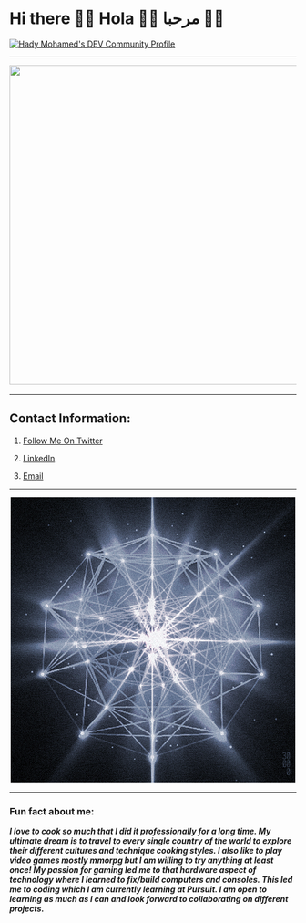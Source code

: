 # Hi there 👋🏼 Hola 👋🏼 مرحبا 👋🏼

<a href="https://dev.to/hadym">
  <img src="https://d2fltix0v2e0sb.cloudfront.net/dev-badge.svg" alt="Hady Mohamed's DEV Community Profile" height="300" width="1000">
</a>

---

<p align="center">
  <img width="560" height="560" src="https://www.universal-rights.org/wp-content/uploads/2019/09/30212411048_2a1d7200e2_z-1.jpg">
</p>

---

## Contact Information:
1. [Follow Me On Twitter](https://twitter.com/Hady_Mohamed_87 "My Twitter Homepage")

2. [LinkedIn](https://www.linkedin.com/in/hady-mohamed-709307187/ "My LinkedIn Homepage")

3. [Email](mailto:devhady87@gmail.com)

---

<p align="center">
  <img src="https://github.com/HadyM/Intro-to-Terminal/blob/main/Assets/NIbp.gif"  title="Github">
</p>

---

### Fun fact about me:
 
<strong><em>I love to cook so much that I did it professionally for a long time. My ultimate dream is to travel to every single country of the world to explore their different cultures and technique cooking styles. 
I also like to play video games mostly mmorpg but I am willing to try anything at least once! My passion for gaming led me to that hardware aspect of technology where I learned to fix/build computers and consoles. This led me to coding which I am currently learning at Pursuit. I am open to learning as much as I can and look forward to collaborating on different projects.</em></strong>
  





<!--
**HadyM/HadyM** is a ✨ _special_ ✨ repository because its `README.md` (this file) appears on your GitHub profile.

Here are some ideas to get you started:

- 🔭 I’m currently working on ...
- 🌱 I’m currently learning ...
- 👯 I’m looking to collaborate on ...
- 🤔 I’m looking for help with ...
- 💬 Ask me about ...
- 📫 How to reach me: ...
- 😄 Pronouns: ...
- ⚡ Fun fact: ...
-->
